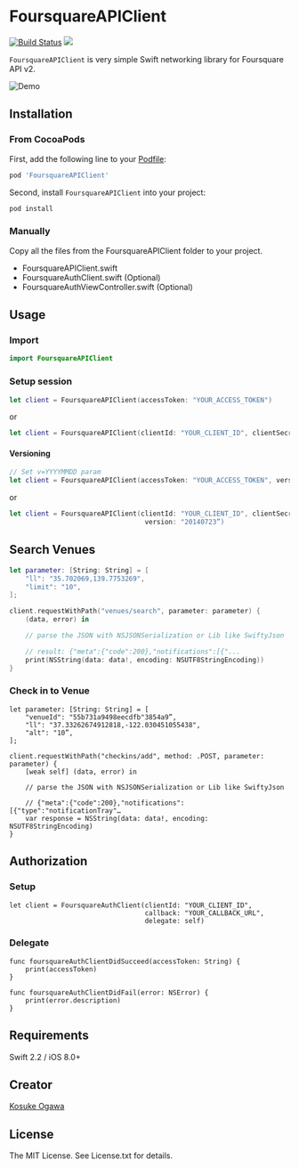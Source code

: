 # FoursquareAPIClient

[![Build Status](https://www.bitrise.io/app/b220011d79899255.svg?token=Qq5QKCXCQgLZdEHECb1jOQ&branch=master)](https://www.bitrise.io/app/b220011d79899255) ![](https://img.shields.io/cocoapods/v/FoursquareAPIClient.svg?style=flat)

`FoursquareAPIClient` is very simple Swift networking library for Foursquare API v2.

![Demo](./screen.png)

## Installation

### From CocoaPods

First, add the following line to your [Podfile](http://guides.cocoapods.org/using/using-cocoapods.html):

```ruby
pod 'FoursquareAPIClient'
```

Second, install `FoursquareAPIClient` into your project:

```ruby
pod install
```

### Manually

Copy all the files from the FoursquareAPIClient folder to your project.

* FoursquareAPIClient.swift
* FoursquareAuthClient.swift (Optional)
* FoursquareAuthViewController.swift (Optional)

## Usage

### Import

```swift
import FoursquareAPIClient
```

### Setup session

```swift
let client = FoursquareAPIClient(accessToken: "YOUR_ACCESS_TOKEN")
```

or

```swift
let client = FoursquareAPIClient(clientId: "YOUR_CLIENT_ID", clientSecret: "YOUR_CLIENT_SECRET")
```

#### Versioning

```swift
// Set v=YYYYMMDD param
let client = FoursquareAPIClient(accessToken: "YOUR_ACCESS_TOKEN", version: "20140723")
```

or

```swift
let client = FoursquareAPIClient(clientId: "YOUR_CLIENT_ID", clientSecret: "YOUR_CLIENT_SECRET”,
                                  version: "20140723”)
```

## Search Venues

```swift
let parameter: [String: String] = [
    "ll": "35.702069,139.7753269",
    "limit": "10",
];

client.requestWithPath("venues/search", parameter: parameter) {
    (data, error) in

    // parse the JSON with NSJSONSerialization or Lib like SwiftyJson

    // result: {"meta":{"code":200},"notifications":[{"...
    print(NSString(data: data!, encoding: NSUTF8StringEncoding))
}
```

### Check in to Venue

```
let parameter: [String: String] = [
    "venueId": "55b731a9498eecdfb"3854a9”,
    "ll": "37.33262674912818,-122.030451055438",
    "alt": "10”,
];

client.requestWithPath("checkins/add", method: .POST, parameter: parameter) {
    [weak self] (data, error) in

    // parse the JSON with NSJSONSerialization or Lib like SwiftyJson

    // {"meta":{"code":200},"notifications":[{"type":"notificationTray"…
    var response = NSString(data: data!, encoding: NSUTF8StringEncoding)
}
```

## Authorization

### Setup

```
let client = FoursquareAuthClient(clientId: "YOUR_CLIENT_ID",
                                  callback: "YOUR_CALLBACK_URL",
                                  delegate: self)
```

### Delegate

```
func foursquareAuthClientDidSucceed(accessToken: String) {
    print(accessToken)
}

func foursquareAuthClientDidFail(error: NSError) {
    print(error.description)
}
```


## Requirements

Swift 2.2 / iOS 8.0+

## Creator

[Kosuke Ogawa](http://www.twitter.com/koogawa)

## License

The MIT License. See License.txt for details.

